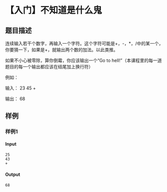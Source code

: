 # 【入门】不知道是什么鬼

## 题目描述

连续输入若干个数字，再输入一个字符。这个字符可能是+，-，*，/中的某一个，你要猜一下，如果是+，就输出两个数的加法。以此类推。

如果不小心被零除，算你倒霉，你应该输出一个“Go to hell!”（本课程里的每一道题目的每一个输出都应该在结尾加上换行符）

例如：

输入：
23
45
+

输出：
68

## 样例

### 样例1

#### Input

```
25
43
+
```

#### Output

```
68
```
